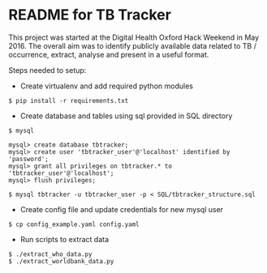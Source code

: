 # README for TB Tracker

This project was started at the Digital Health Oxford Hack Weekend in May 2016.  The overall aim was to identify publicly available data related to TB / occurrence, extract, analyse and present in a useful format.

Steps needed to setup:

* Create virtualenv and add required python modules

```
$ pip install -r requirements.txt
``` 

* Create database and tables using sql provided in SQL directory

```
$ mysql

mysql> create database tbtracker;
mysql> create user 'tbtracker_user'@'localhost' identified by 'password';
mysql> grant all privileges on tbtracker.* to 'tbtracker_user'@'localhost';
mysql> flush privileges;

$ mysql tbtracker -u tbtracker_user -p < SQL/tbtracker_structure.sql

```

* Create config file and update credentials for new mysql user

```
$ cp config_example.yaml config.yaml
```

* Run scripts to extract data

```
$ ./extract_who_data.py
$ ./extract_worldbank_data.py
```